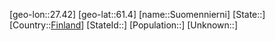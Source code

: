 ﻿---
location: [61.4,27.42]
type: City
tags:
- geo/City


SpocWebEntityId: 34672
isDeleted: false
confidential: public

---
[geo-lon::27.42]
[geo-lat::61.4]
[name::Suomennierni]
[State::]
[Country::[Finland](geo/Continent/Europe/Finland.md)]
[StateId::]
[Population::]
[Unknown::]

